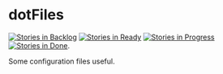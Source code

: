 # dotFiles

[![Stories in Backlog](https://badge.waffle.io/mvaude/dotVim.svg?label=backlog&title=Backlog)](http://waffle.io/mvaude/dotVim)
[![Stories in Ready](https://badge.waffle.io/mvaude/dotVim.svg?label=ready&title=Ready)](http://waffle.io/mvaude/dotVim)
[![Stories in Progress](https://badge.waffle.io/mvaude/dotVim.svg?label=progress&title=Progress)](http://waffle.io/mvaude/dotVim)
[![Stories in Done](https://badge.waffle.io/mvaude/dotVim.svg?label=done&title=Done)](http://waffle.io/mvaude/dotVim).


Some configuration files useful.
